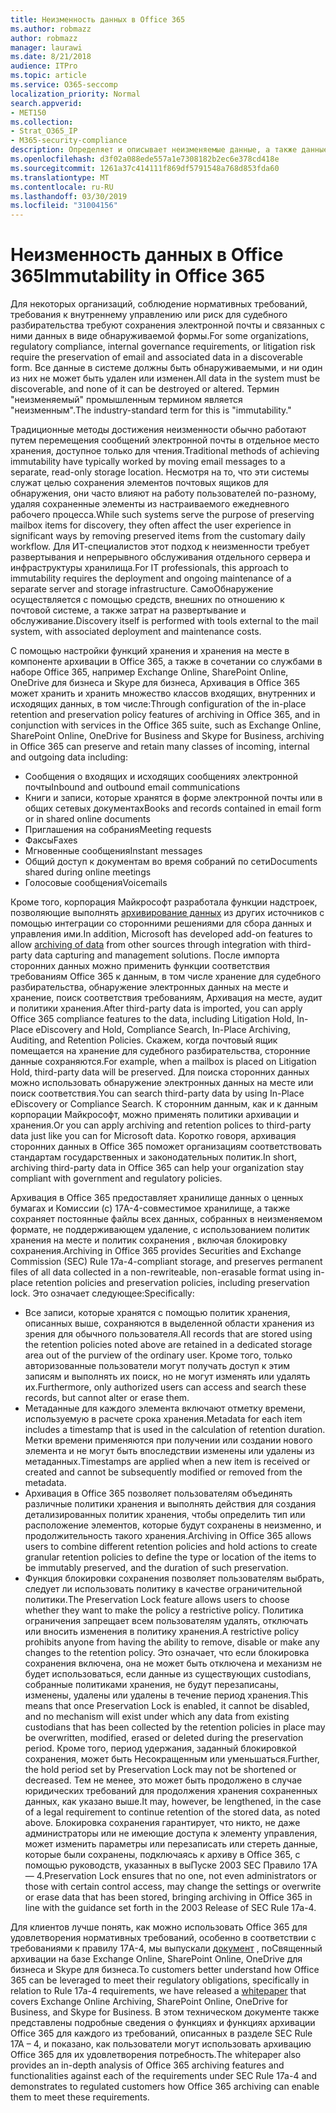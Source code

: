 ```yaml
---
title: Неизменность данных в Office 365
ms.author: robmazz
author: robmazz
manager: laurawi
ms.date: 8/21/2018
audience: ITPro
ms.topic: article
ms.service: O365-seccomp
localization_priority: Normal
search.appverid:
- MET150
ms.collection:
- Strat_O365_IP
- M365-security-compliance
description: Определяет и описывает неизменяемые данные, а также данные, которые должны быть обнаружены и не могут быть удалены или изменены.
ms.openlocfilehash: d3f02a088ede557a1e7308182b2ec6e378cd418e
ms.sourcegitcommit: 1261a37c414111f869df5791548a768d853fda60
ms.translationtype: MT
ms.contentlocale: ru-RU
ms.lasthandoff: 03/30/2019
ms.locfileid: "31004156"
---
```

# <a name="immutability-in-office-365"></a><span data-ttu-id="97b73-103">Неизменность данных в Office 365</span><span class="sxs-lookup"><span data-stu-id="97b73-103">Immutability in Office 365</span></span>
<span data-ttu-id="97b73-104">Для некоторых организаций, соблюдение нормативных требований, требования к внутреннему управлению или риск для судебного разбирательства требуют сохранения электронной почты и связанных с ними данных в виде обнаруживаемой формы.</span><span class="sxs-lookup"><span data-stu-id="97b73-104">For some organizations, regulatory compliance, internal governance requirements, or litigation risk require the preservation of email and associated data in a discoverable form.</span></span> <span data-ttu-id="97b73-105">Все данные в системе должны быть обнаруживаемыми, и ни один из них не может быть удален или изменен.</span><span class="sxs-lookup"><span data-stu-id="97b73-105">All data in the system must be discoverable, and none of it can be destroyed or altered.</span></span> <span data-ttu-id="97b73-106">Термин "неизменяемый" промышленным термином является "неизменным".</span><span class="sxs-lookup"><span data-stu-id="97b73-106">The industry-standard term for this is "immutability."</span></span> 

<span data-ttu-id="97b73-107">Традиционные методы достижения неизменности обычно работают путем перемещения сообщений электронной почты в отдельное место хранения, доступное только для чтения.</span><span class="sxs-lookup"><span data-stu-id="97b73-107">Traditional methods of achieving immutability have typically worked by moving email messages to a separate, read-only storage location.</span></span> <span data-ttu-id="97b73-108">Несмотря на то, что эти системы служат целью сохранения элементов почтовых ящиков для обнаружения, они часто влияют на работу пользователей по-разному, удаляя сохраненные элементы из настраиваемого ежедневного рабочего процесса.</span><span class="sxs-lookup"><span data-stu-id="97b73-108">While such systems serve the purpose of preserving mailbox items for discovery, they often affect the user experience in significant ways by removing preserved items from the customary daily workflow.</span></span> <span data-ttu-id="97b73-109">Для ИТ-специалистов этот подход к неизменности требует развертывания и непрерывного обслуживания отдельного сервера и инфраструктуры хранилища.</span><span class="sxs-lookup"><span data-stu-id="97b73-109">For IT professionals, this approach to immutability requires the deployment and ongoing maintenance of a separate server and storage infrastructure.</span></span> <span data-ttu-id="97b73-110">СамоОбнаружение осуществляется с помощью средств, внешних по отношению к почтовой системе, а также затрат на развертывание и обслуживание.</span><span class="sxs-lookup"><span data-stu-id="97b73-110">Discovery itself is performed with tools external to the mail system, with associated deployment and maintenance costs.</span></span>

<span data-ttu-id="97b73-111">С помощью настройки функций хранения и хранения на месте в компоненте архивации в Office 365, а также в сочетании со службами в наборе Office 365, например Exchange Online, SharePoint Online, OneDrive для бизнеса и Skype для бизнеса, Архивация в Office 365 может хранить и хранить множество классов входящих, внутренних и исходящих данных, в том числе:</span><span class="sxs-lookup"><span data-stu-id="97b73-111">Through configuration of the in-place retention and preservation policy features of archiving in Office 365, and in conjunction with services in the Office 365 suite, such as Exchange Online, SharePoint Online, OneDrive for Business and Skype for Business, archiving in Office 365 can preserve and retain many classes of incoming, internal and outgoing data including:</span></span>
- <span data-ttu-id="97b73-112">Сообщения о входящих и исходящих сообщениях электронной почты</span><span class="sxs-lookup"><span data-stu-id="97b73-112">Inbound and outbound email communications</span></span>
- <span data-ttu-id="97b73-113">Книги и записи, которые хранятся в форме электронной почты или в общих сетевых документах</span><span class="sxs-lookup"><span data-stu-id="97b73-113">Books and records contained in email form or in shared online documents</span></span>
- <span data-ttu-id="97b73-114">Приглашения на собрания</span><span class="sxs-lookup"><span data-stu-id="97b73-114">Meeting requests</span></span>
- <span data-ttu-id="97b73-115">Факсы</span><span class="sxs-lookup"><span data-stu-id="97b73-115">Faxes</span></span>
- <span data-ttu-id="97b73-116">Мгновенные сообщения</span><span class="sxs-lookup"><span data-stu-id="97b73-116">Instant messages</span></span>
- <span data-ttu-id="97b73-117">Общий доступ к документам во время собраний по сети</span><span class="sxs-lookup"><span data-stu-id="97b73-117">Documents shared during online meetings</span></span>
- <span data-ttu-id="97b73-118">Голосовые сообщения</span><span class="sxs-lookup"><span data-stu-id="97b73-118">Voicemails</span></span>

<span data-ttu-id="97b73-119">Кроме того, корпорация Майкрософт разработала функции надстроек, позволяющие выполнять [архивирование данных](https://support.office.com/article/Archiving-third-party-data-in-Office-365-0ce338d5-3666-4a18-86ab-c6910ff408cc) из других источников с помощью интеграции со сторонними решениями для сбора данных и управления ими.</span><span class="sxs-lookup"><span data-stu-id="97b73-119">In addition, Microsoft has developed add-on features to allow [archiving of data](https://support.office.com/article/Archiving-third-party-data-in-Office-365-0ce338d5-3666-4a18-86ab-c6910ff408cc) from other sources through integration with third-party data capturing and management solutions.</span></span> <span data-ttu-id="97b73-120">После импорта сторонних данных можно применить функции соответствия требованиям Office 365 к данным, в том числе хранение для судебного разбирательства, обнаружение электронных данных на месте и хранение, поиск соответствия требованиям, Архивация на месте, аудит и политики хранения.</span><span class="sxs-lookup"><span data-stu-id="97b73-120">After third-party data is imported, you can apply Office 365 compliance features to the data, including Litigation Hold, In-Place eDiscovery and Hold, Compliance Search, In-Place Archiving, Auditing, and Retention Policies.</span></span> <span data-ttu-id="97b73-121">Скажем, когда почтовый ящик помещается на хранение для судебного разбирательства, сторонние данные сохраняются.</span><span class="sxs-lookup"><span data-stu-id="97b73-121">For example, when a mailbox is placed on Litigation Hold, third-party data will be preserved.</span></span> <span data-ttu-id="97b73-122">Для поиска сторонних данных можно использовать обнаружение электронных данных на месте или поиск соответствия.</span><span class="sxs-lookup"><span data-stu-id="97b73-122">You can search third-party data by using In-Place eDiscovery or Compliance Search.</span></span> <span data-ttu-id="97b73-123">К сторонним данным, как и к данным корпорации Майкрософт, можно применять политики архивации и хранения.</span><span class="sxs-lookup"><span data-stu-id="97b73-123">Or you can apply archiving and retention polices to third-party data just like you can for Microsoft data.</span></span> <span data-ttu-id="97b73-124">Коротко говоря, архивация сторонних данных в Office 365 поможет организациям соответствовать стандартам государственных и законодательных политик.</span><span class="sxs-lookup"><span data-stu-id="97b73-124">In short, archiving third-party data in Office 365 can help your organization stay compliant with government and regulatory policies.</span></span>

<span data-ttu-id="97b73-125">Архивация в Office 365 предоставляет хранилище данных о ценных бумагах и Комиссии (с) 17A-4-совместимое хранилище, а также сохраняет постоянные файлы всех данных, собранных в неизменяемом формате, не поддерживающем удаление, с использованием политик хранения на месте и политик сохранения , включая блокировку сохранения.</span><span class="sxs-lookup"><span data-stu-id="97b73-125">Archiving in Office 365 provides Securities and Exchange Commission (SEC) Rule 17a-4-compliant storage, and preserves permanent files of all data collected in a non-rewriteable, non-erasable format using in-place retention policies and preservation policies, including preservation lock.</span></span> <span data-ttu-id="97b73-126">Это означает следующее:</span><span class="sxs-lookup"><span data-stu-id="97b73-126">Specifically:</span></span>
- <span data-ttu-id="97b73-127">Все записи, которые хранятся с помощью политик хранения, описанных выше, сохраняются в выделенной области хранения из зрения для обычного пользователя.</span><span class="sxs-lookup"><span data-stu-id="97b73-127">All records that are stored using the retention policies noted above are retained in a dedicated storage area out of the purview of the ordinary user.</span></span> <span data-ttu-id="97b73-128">Кроме того, только авторизованные пользователи могут получать доступ к этим записям и выполнять их поиск, но не могут изменять или удалять их.</span><span class="sxs-lookup"><span data-stu-id="97b73-128">Furthermore, only authorized users can access and search these records, but cannot alter or erase them.</span></span>
- <span data-ttu-id="97b73-129">Метаданные для каждого элемента включают отметку времени, используемую в расчете срока хранения.</span><span class="sxs-lookup"><span data-stu-id="97b73-129">Metadata for each item includes a timestamp that is used in the calculation of retention duration.</span></span> <span data-ttu-id="97b73-130">Метки времени применяются при получении или создании нового элемента и не могут быть впоследствии изменены или удалены из метаданных.</span><span class="sxs-lookup"><span data-stu-id="97b73-130">Timestamps are applied when a new item is received or created and cannot be subsequently modified or removed from the metadata.</span></span>
- <span data-ttu-id="97b73-131">Архивация в Office 365 позволяет пользователям объединять различные политики хранения и выполнять действия для создания детализированных политик хранения, чтобы определить тип или расположение элементов, которые будут сохранены в неизменно, и продолжительность такого хранения.</span><span class="sxs-lookup"><span data-stu-id="97b73-131">Archiving in Office 365 allows users to combine different retention policies and hold actions to create granular retention policies to define the type or location of the items to be immutably preserved, and the duration of such preservation.</span></span>
- <span data-ttu-id="97b73-132">Функция блокировки сохранения позволяет пользователям выбрать, следует ли использовать политику в качестве ограничительной политики.</span><span class="sxs-lookup"><span data-stu-id="97b73-132">The Preservation Lock feature allows users to choose whether they want to make the policy a restrictive policy.</span></span> <span data-ttu-id="97b73-133">Политика ограничения запрещает всем пользователям удалять, отключать или вносить изменения в политику хранения.</span><span class="sxs-lookup"><span data-stu-id="97b73-133">A restrictive policy prohibits anyone from having the ability to remove, disable or make any changes to the retention policy.</span></span> <span data-ttu-id="97b73-134">Это означает, что если блокировка сохранения включена, она не может быть отключена и механизм не будет использоваться, если данные из существующих custodians, собранные политиками хранения, не будут перезаписаны, изменены, удалены или удалены в течение период хранения.</span><span class="sxs-lookup"><span data-stu-id="97b73-134">This means that once Preservation Lock is enabled, it cannot be disabled, and no mechanism will exist under which any data from existing custodians that has been collected by the retention policies in place may be overwritten, modified, erased or deleted during the preservation period.</span></span> <span data-ttu-id="97b73-135">Кроме того, период удержания, заданный блокировкой сохранения, может быть Несокращенным или уменьшаться.</span><span class="sxs-lookup"><span data-stu-id="97b73-135">Further, the hold period set by Preservation Lock may not be shortened or decreased.</span></span> <span data-ttu-id="97b73-136">Тем не менее, это может быть продолжено в случае юридических требований для продолжения хранения сохраненных данных, как указано выше.</span><span class="sxs-lookup"><span data-stu-id="97b73-136">It may, however, be lengthened, in the case of a legal requirement to continue retention of the stored data, as noted above.</span></span> <span data-ttu-id="97b73-137">Блокировка сохранения гарантирует, что никто, не даже администраторы или не имеющие доступа к элементу управления, может изменить параметры или перезаписать или стереть данные, которые были сохранены, подключаясь к архиву в Office 365, с помощью руководств, указанных в выПуске 2003 SEC Правило 17A — 4.</span><span class="sxs-lookup"><span data-stu-id="97b73-137">Preservation Lock ensures that no one, not even administrators or those with certain control access, may change the settings or overwrite or erase data that has been stored, bringing archiving in Office 365 in line with the guidance set forth in the 2003 Release of SEC Rule 17a-4.</span></span>

<span data-ttu-id="97b73-138">Для клиентов лучше понять, как можно использовать Office 365 для удовлетворения нормативных требований, особенно в соответствии с требованиями к правилу 17A-4, мы выпускали [документ](https://go.microsoft.com/fwlink/?linkid=830440) , поСвященный архивации на базе Exchange Online, SharePoint Online, OneDrive для бизнеса и Skype для бизнеса.</span><span class="sxs-lookup"><span data-stu-id="97b73-138">To customers better understand how Office 365 can be leveraged to meet their regulatory obligations, specifically in relation to Rule 17a-4 requirements, we have released a [whitepaper](https://go.microsoft.com/fwlink/?linkid=830440) that covers Exchange Online Archiving, SharePoint Online, OneDrive for Business, and Skype for Business.</span></span> <span data-ttu-id="97b73-139">В этом техническом документе также представлены подробные сведения о функциях и функциях архивации Office 365 для каждого из требований, описанных в разделе SEC Rule 17A – 4, и показано, как пользователи могут использовать архивацию Office 365 для их удовлетворения потребность.</span><span class="sxs-lookup"><span data-stu-id="97b73-139">The whitepaper also provides an in-depth analysis of Office 365 archiving features and functionalities against each of the requirements under SEC Rule 17a-4 and demonstrates to regulated customers how Office 365 archiving can enable them to meet these requirements.</span></span>